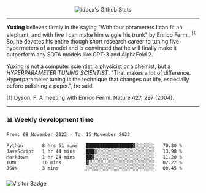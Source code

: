 <div align="center">
    <img align="center" src="https://github-readme-stats.vercel.app/api?username=idocx&show_icons=true&count_private=true&hide_border=true" alt="idocx's Github Stats"></img>
</div>

---

**Yuxing** believes firmly in the saying "With four parameters I can fit an elephant, and with five I can make him wiggle his trunk" by Enrico Fermi. <sup>[1]</sup> So, he devotes his entire though short research career to tuning five hypermeters of a model and is convinced that he will finally make it outperform any SOTA models like GPT-3 and AlphaFold 2.

Yuxing is not a computer scientist, a physicist or a chemist, but a *HYPERPARAMETER TUNING SCIENTIST*. "That makes a lot of difference. Hyperparameter tuning is the technique that changes our life, especially before pulishing a paper.", he said.

[1] Dyson, F. A meeting with Enrico Fermi. Nature 427, 297 (2004).


---

### 📊 Weekly development time
<!--START_SECTION:waka-->

```txt
From: 08 November 2023 - To: 15 November 2023

Python       8 hrs 51 mins   █████████████████▓░░░░░░░   70.80 %
JavaScript   1 hr 44 mins    ███▒░░░░░░░░░░░░░░░░░░░░░   13.98 %
Markdown     1 hr 24 mins    ██▓░░░░░░░░░░░░░░░░░░░░░░   11.20 %
TOML         16 mins         ▓░░░░░░░░░░░░░░░░░░░░░░░░   02.22 %
JSON         3 mins          ░░░░░░░░░░░░░░░░░░░░░░░░░   00.45 %
```

<!--END_SECTION:waka-->

### 

![Visitor Badge](https://visitor-badge.laobi.icu/badge?page_id=idocx.idocx)